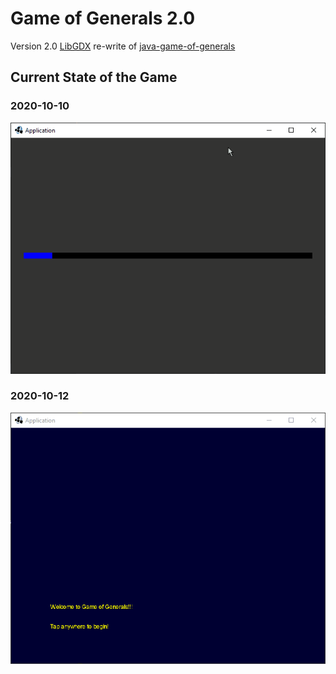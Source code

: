 # Game of Generals 2.0

Version 2.0 [LibGDX](https://libgdx.badlogicgames.com/) re-write of
[java-game-of-generals](https://github.com/marklcrns/java-game-of-generals)

## Current State of the Game

### 2020-10-10

![2020-10-10](demo/2020-10-10_demo.gif)

### 2020-10-12

![2020-10-12](demo/2020-10-12_demo.gif)

